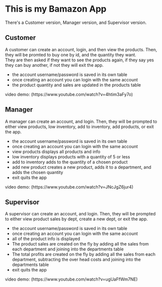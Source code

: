 <h1>This is my Bamazon App</h1>
<p>There's a Customer version, Manager version, and Supervisor version.</p>

<h2>Customer</h2>
A customer can create an account, login, and then view the products. Then, they will be promted to buy one by id, and the quantity they want.<br>
They are then asked if they want to see the products again, if they say yes they can buy another, if not they will exit the app.<br>
<ul>
<li>the account username/password is saved in its own table</li>
<li>once creating an account you can login with the same account</li>
<li>the product quantity and sales are updated in the products table</li>
</ul>
video demo: (https://www.youtube.com/watch?v=4htim3aFy7o)

<h2>Manager</h2>
A manager can create an account, and login. Then, they will be prompted to either view products, low inventory, add to inventory, add products, or exit the app.<br>
<ul>
<li>the account username/password is saved in its own table</li>
<li>once creating an account you can login with the same account</li>
<li>view products displays all products and info</li>
<li>low inventory displays products with a quantity of 5 or less</li>
<li>add to inventory adds to the quantity of a chosen product</li>
<li>add new product creates a new product, adds it to a department, and adds the chosen quantity</li>
<li>exit quits the app</li>
</ul>
video demo: (https://www.youtube.com/watch?v=JNcJgZ6jur4)

<h2>Supervisor</h2>
A supervisor can create an account, and login. Then, they will be prompted to either view product sales by dept, create a new dept, or exit the app.<br>
<ul>
<li>the account username/password is saved in its own table</li>
<li>once creating an account you can login with the same account</li>
<li>all of the product info is displayed</li>
<li>The product sales are created on the fly by adding all the sales from each department and joining into the departments table</li>
<li>The total profits are created on the fly by adding all the sales from each department, subtracting the over head costs and joining into the departments table</li>
<li>exit quits the app</li>
</ul>
video demo: (https://www.youtube.com/watch?v=ugUaFfWm7NE)


